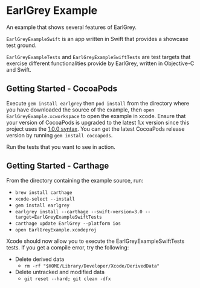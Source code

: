 # EarlGrey Example

An example that shows several features of EarlGrey.

`EarlGreyExampleSwift` is an app written in Swift that provides a showcase test ground.

`EarlGreyExampleTests` and `EarlGreyExampleSwiftTests` are test targets that exercise
different functionalities provide by EarlGrey, written in Objective-C and Swift.

## Getting Started - CocoaPods

Execute `gem install earlgrey` then `pod install` from the directory where you have downloaded
the source of the example, then `open EarlGreyExample.xcworkspace` to open the example in xcode.
Ensure that your version of CocoaPods is upgraded to the latest 1.x version since this project uses the
[1.0.0 syntax](http://blog.cocoapods.org/CocoaPods-1.0/). You can get the latest CocoaPods release version by
running `gem install cocoapods`.

Run the tests that you want to see in action.

## Getting Started - Carthage

From the directory containing the example source, run:

- `brew install carthage`
- `xcode-select --install`
- `gem install earlgrey`
- `earlgrey install --carthage --swift-version=3.0 --target=EarlGreyExampleSwiftTests`
- `carthage update EarlGrey --platform ios`
- `open EarlGreyExample.xcodeproj`

Xcode should now allow you to execute the EarlGreyExampleSwiftTests tests. If you get a compile error, try the following:

- Delete derived data
  - `rm -rf "$HOME/Library/Developer/Xcode/DerivedData"`
- Delete untracked and modified data
  - `git reset --hard; git clean -dfx`
